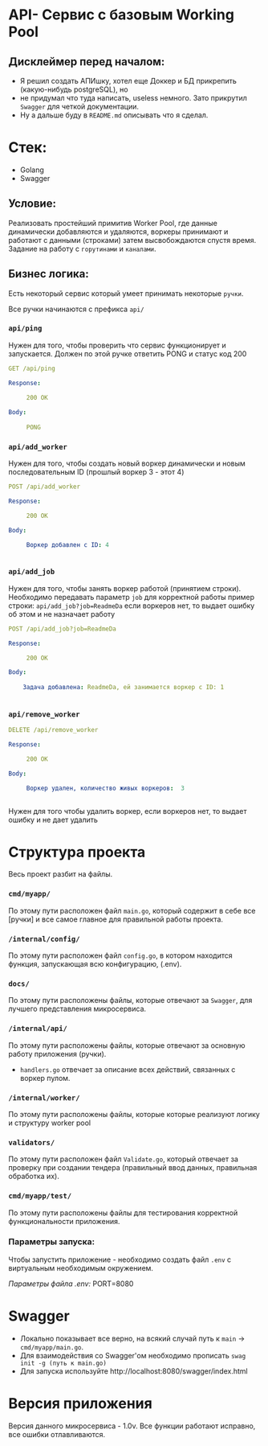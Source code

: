 # API- Сервис с базовым Working Pool

## Дисклеймер перед началом:
- Я решил создать АПИшку,  хотел еще Доккер и БД прикрепить (какую-нибудь  postgreSQL),  но
- не придумал что туда написать,  useless немного. Зато прикрутил `Swagger` для четкой документации.
- Ну а дальше буду в `README.md` описывать что я сделал.

# Стек:
- Golang
- Swagger
## Условие: 
Реализовать простейший примитив Worker Pool, где данные динамически добавляются и удаляются, воркеры принимают и работают
с данными (строками) затем высвобождаются спустя время. Задание на работу с `горутинами` и `каналами`.

## Бизнес логика:
Есть некоторый сервис который умеет принимать некоторые `ручки`.

Все ручки начинаются с префикса `api/`

### `api/ping`
Нужен для того, чтобы проверить что сервис функционирует и запускается. Должен по этой ручке ответить PONG и 
статус код 200

```yaml
GET /api/ping

Response:

     200 OK
    
Body:  
  
     PONG
```

### `api/add_worker`
Нужен для того, чтобы создать новый воркер динамически и новым последовательным ID (прошлый воркер 3 - этот 4)

```yaml
POST /api/add_worker

Response:

     200 OK

Body:

     Воркер добавлен с ID: 4
     
```

### `api/add_job`
Нужен для того, чтобы занять воркер работой (принятием строки). Необходимо передавать параметр `job` для корректной работы
пример строки: `api/add_job?job=ReadmeDa` если воркеров нет, то выдает ошибку об этом и не назначает работу

```yaml
POST /api/add_job?job=ReadmeDa

Response:

     200 OK

Body:
  
    Задача добавлена: ReadmeDa, ей занимается воркер с ID: 1
     
```

### `api/remove_worker`

```yaml
DELETE /api/remove_worker

Response:

     200 OK

Body:

     Воркер удален, количество живых воркеров:  3
     
```

Нужен для того чтобы удалить воркер, если воркеров нет, то выдает ошибку и не дает удалить
# Структура проекта
Весь проект разбит на файлы.
### `cmd/myapp/`
По этому пути расположен файл `main.go`, который содержит в себе все [ручки] и все самое главное для правильной работы проекта.

### `/internal/config/`
По этому пути расположен файл `config.go`, в котором находится функция, запускающая всю конфигурацию, (.env).

### `docs/`
По этому пути расположены файлы, которые отвечают за `Swagger`, для лучшего представления микросервиса.
### `/internal/api/`
По этому пути расположены файлы, которые отвечают за основную работу приложения (ручки).
- `handlers.go` отвечает за описание всех действий, связанных с воркер пулом.

### `/internal/worker/`
По этому пути расположены файлы, которые которые реализуют логику и структуру worker pool

### `validators/`
По этому пути расположен файл `Validate.go`, который отвечает за проверку при создании тендера (правильный ввод данных, правильная обработка их).

### `cmd/myapp/test/`
По этому пути расположены файлы для тестирования корректной функциональности приложения.

### Параметры запуска:
Чтобы запустить приложение - необходимо создать файл  `.env` с виртуальным необходимым окружением.

*Параметры файла .env:*
PORT=8080

# Swagger
- Локально показывает все верно, на всякий случай путь к `main` -> `cmd/myapp/main.go`.
- Для взаимодействия со Swagger'ом необходимо прописать `swag init -g (путь к main.go)`
- Для запуска используйте http://localhost:8080/swagger/index.html


# Версия приложения
Версия данного микросервиса - 1.0v. Все функции работают исправно, все ошибки отлавливаются.
